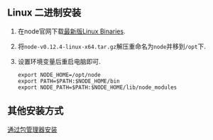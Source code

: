 ## Linux 二进制安装

1. 在node官网下载[最新版Linux Binaries](http://nodejs.org/dist/v0.12.4/node-v0.12.4-linux-x64.tar.gz).

2. 将`node-v0.12.4-linux-x64.tar.gz`解压重命名为`node`并移到`/opt`下.

3. 设置环境变量后重启电脑即可.

       export NODE_HOME=/opt/node
       export PATH=$PATH:$NODE_HOME/bin
       export NODE_PATH=$PATH:$NODE_HOME/lib/node_modules

## 其他安装方式

[通过包管理器安装](https://github.com/joyent/node/wiki/Installing-Node.js-via-package-manager)